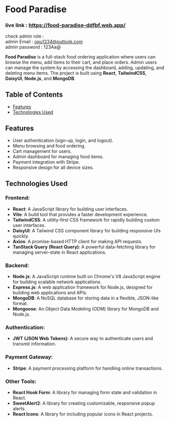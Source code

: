 # Food Paradise

### live link : https://food-paradise-ddfbf.web.app/

check admin role :    
admin Email : opu1234@outlook.com  
admin password : 123Aa@

**Food Paradise** is a full-stack food ordering application where users can browse the menu, add items to their cart, and place orders. Admin users can manage the system by accessing the dashboard, adding, updating, and deleting menu items. The project is built using **React**, **TailwindCSS**, **DaisyUI**, **Node.js**, and **MongoDB**.


## Table of Contents

- [Features](#features)
- [Technologies Used](#technologies-used)



## Features

- User authentication (sign-up, login, and logout).
- Menu browsing and food ordering.
- Cart management for users.
- Admin dashboard for managing food items.
- Payment integration with Stripe.
- Responsive design for all device sizes.

## Technologies Used

### Frontend:
- **React**: A JavaScript library for building user interfaces.
- **Vite**: A build tool that provides a faster development experience.
- **TailwindCSS**: A utility-first CSS framework for rapidly building custom user interfaces.
- **DaisyUI**: A Tailwind CSS component library for building responsive UIs quickly.
- **Axios**: A promise-based HTTP client for making API requests.
- **TanStack Query (React Query)**: A powerful data-fetching library for managing server-state in React applications.

### Backend:
- **Node.js**: A JavaScript runtime built on Chrome's V8 JavaScript engine for building scalable network applications.
- **Express.js**: A web application framework for Node.js, designed for building web applications and APIs.
- **MongoDB**: A NoSQL database for storing data in a flexible, JSON-like format.
- **Mongoose**: An Object Data Modeling (ODM) library for MongoDB and Node.js.

### Authentication:
- **JWT (JSON Web Tokens)**: A secure way to authenticate users and transmit information.

### Payment Gateway:
- **Stripe**: A payment processing platform for handling online transactions.

### Other Tools:
- **React Hook Form**: A library for managing form state and validation in React.
- **SweetAlert2**: A library for creating customizable, responsive popup alerts.
- **React Icons**: A library for including popular icons in React projects.















